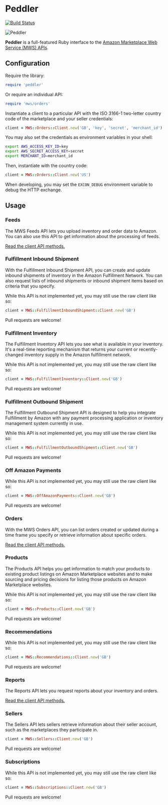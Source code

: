# Peddler

[![Build Status][travis]][badge]

![Peddler][mussels]

**Peddler** is a full-featured Ruby interface to the [Amazon Marketplace Web Service (MWS) APIs][docs].

## Configuration

Require the library:

```ruby
require 'peddler'
```

Or require an individual API:

```ruby
require 'mws/orders'
```

Instantiate a client to a particular API with the ISO 3166-1 two-letter country code of the marketplace and your seller credentials:

```ruby
client = MWS::Orders::Client.new('GB', 'key', 'secret', 'merchant_id')
```

You may also set the credentials as environment variables in your shell:

```sh
export AWS_ACCESS_KEY_ID=key
export AWS_SECRET_ACCESS_KEY=secret
export MERCHANT_ID=merchant_id
```

Then, instantiate with the country code:

```ruby
client = MWS::Orders::Client.new('US')
```

When developing, you may set the `EXCON_DEBUG` environment variable to debug the HTTP exchange.

## Usage

### Feeds

The MWS Feeds API lets you upload inventory and order data to Amazon. You can also use this API to get information about the processing of feeds.

[Read the client API methods.][feeds-api]

### Fulfillment Inbound Shipment

With the Fulfillment Inbound Shipment API, you can create and update inbound shipments of inventory in the Amazon Fulfillment Network. You can also request lists of inbound shipments or inbound shipment items based on criteria that you specify.

While this API is not implemented yet, you may still use the raw client like so:

```ruby
client = MWS::FulfillmentInboundShipment::Client.new('GB')
```

Pull requests are welcome!

### Fulfillment Inventory

The Fulfillment Inventory API lets you see what is available in your inventory. It's a real-time reporting mechanism that returns your current or recently-changed inventory supply in the Amazon fulfillment network.

While this API is not implemented yet, you may still use the raw client like so:

```ruby
client = MWS::FulfillmentInventory::Client.new('GB')
```

Pull requests are welcome!

### Fulfillment Outbound Shipment

The Fulfillment Outbound Shipment API is designed to help you integrate Fulfillment by Amazon with any payment processing application or inventory management system currently in use.

While this API is not implemented yet, you may still use the raw client like so:

```ruby
client = MWS::FulfillmentOutboundShipment::Client.new('GB')
```

Pull requests are welcome!

### Off Amazon Payments

While this API is not implemented yet, you may still use the raw client like so:

```ruby
client = MWS::OffAmazonPayments::Client.new('GB')
```

Pull requests are welcome!

### Orders

With the MWS Orders API, you can list orders created or updated during a time frame you specify or retrieve information about specific orders.

[Read the client API methods.][orders-api]

### Products

The Products API helps you get information to match your products to existing product listings on Amazon Marketplace websites and to make sourcing and pricing decisions for listing those products on Amazon Marketplace websites.

While this API is not implemented yet, you may still use the raw client like so:

```ruby
client = MWS::Products::Client.new('GB')
```

Pull requests are welcome!

### Recommendations

While this API is not implemented yet, you may still use the raw client like so:

```ruby
client = MWS::Recommendations::Client.new('GB')
```

Pull requests are welcome!

### Reports

The Reports API lets you request reports about your inventory and orders.

[Read the client API methods.][reports-api]

### Sellers

The Sellers API lets sellers retrieve information about their seller account, such as the marketplaces they participate in.

```ruby
client = MWS::Sellers::Client.new('GB')
```

Pull requests are welcome!

### Subscriptions

While this API is not implemented yet, you may still use the raw client like so:

```ruby
client = MWS::Subscriptions::Client.new('GB')
```

Pull requests are welcome!

[travis]: https://travis-ci.org/papercavalier/peddler.png
[badge]:https://travis-ci.org/papercavalier/peddler
[mussels]: http://f.cl.ly/items/0W3V0A1Z110Q0x461b3H/mussels.jpeg
[docs]: https://developer.amazonservices.com/gp/mws/docs.html
[feeds-api]: https://github.com/papercavalier/peddler/blob/master/lib/mws/feeds/client.rb
[orders-api]: https://github.com/papercavalier/peddler/blob/master/lib/mws/orders/client.rb
[reports-api]: https://github.com/papercavalier/peddler/blob/master/lib/mws/orders/client.rb
